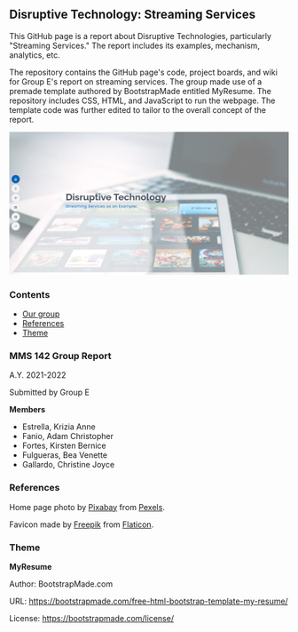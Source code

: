 ## Disruptive Technology: Streaming Services

This GitHub page is a report about Disruptive Technologies, particularly "Streaming Services." The report includes its examples, mechanism, analytics, etc.

The repository contains the GitHub page's code, project boards, and wiki for Group E's report on streaming services. The group made use of a premade template authored by BootstrapMade entitled MyResume. The repository includes CSS, HTML, and JavaScript to run the webpage. The template code was further edited to tailor to the overall concept of the report. 

![Home page screenshot](/assets/img/readme_ss.png)

### Contents

- [Our group](#mms-142-group-report)
- [References](#references)
- [Theme](#theme)


### MMS 142 Group Report

A.Y. 2021-2022

Submitted by Group E

**Members**

- Estrella, Krizia Anne
- Fanio, Adam Christopher
- Fortes, Kirsten Bernice
- Fulgueras, Bea Venette
- Gallardo, Christine Joyce


### References

Home page photo by [Pixabay](https://www.pexels.com/@pixabay) from [Pexels](https://www.pexels.com/photo/app-entertainment-ipad-mockup-265685/).

Favicon made by [Freepik](https://www.freepik.com) from [Flaticon](https://www.flaticon.com/free-icon/technological_4457368).

### Theme

**MyResume**

Author: BootstrapMade.com

URL: https://bootstrapmade.com/free-html-bootstrap-template-my-resume/

License: https://bootstrapmade.com/license/
